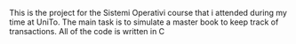 This is the project for the Sistemi Operativi course that i attended during my time at UniTo.
The main task is to simulate a master book to keep track of transactions. All of the code is written in C
